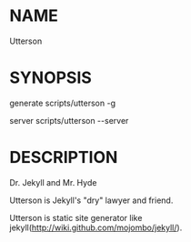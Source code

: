 # NAME

Utterson

# SYNOPSIS

generate
    scripts/utterson -g

server
    scripts/utterson --server

# DESCRIPTION    

Dr. Jekyll and Mr. Hyde

Utterson is Jekyll's "dry" lawyer and friend.

Utterson is static site generator like jekyll(http://wiki.github.com/mojombo/jekyll/).

